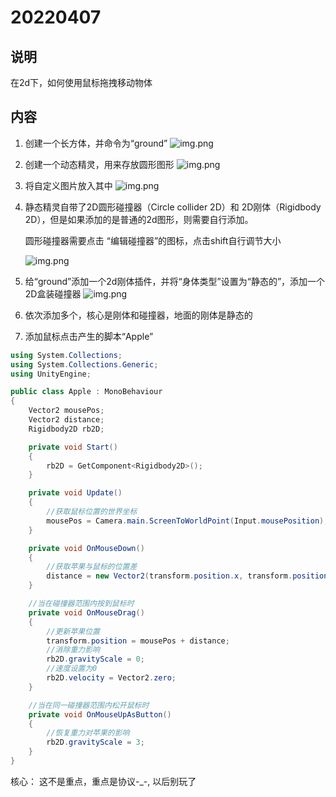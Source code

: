 # 20220407 

## 说明
在2d下，如何使用鼠标拖拽移动物体

## 内容
1. 创建一个长方体，并命令为“ground”
![img.png](image/01.png)

2. 创建一个动态精灵，用来存放圆形图形
![img.png](image/02.png)

3. 将自定义图片放入其中
![img.png](image/03.png)

4. 静态精灵自带了2D圆形碰撞器（Circle collider 2D）和 2D刚体（Rigidbody 2D），但是如果添加的是普通的2d图形，则需要自行添加。


    圆形碰撞器需要点击 “编辑碰撞器”的图标，点击shift自行调节大小

    ![img.png](image/05.png)


5. 给“ground”添加一个2d刚体插件，并将“身体类型”设置为“静态的”，添加一个2D盒装碰撞器
![img.png](image/04.png)

6. 依次添加多个，核心是刚体和碰撞器，地面的刚体是静态的
7. 添加鼠标点击产生的脚本“Apple”
~~~ C# 
using System.Collections;
using System.Collections.Generic;
using UnityEngine;

public class Apple : MonoBehaviour
{
    Vector2 mousePos;
    Vector2 distance;
    Rigidbody2D rb2D;

    private void Start()
    {
        rb2D = GetComponent<Rigidbody2D>();
    }

    private void Update()
    {
        //获取鼠标位置的世界坐标
        mousePos = Camera.main.ScreenToWorldPoint(Input.mousePosition);
    }

    private void OnMouseDown()
    {
        //获取苹果与鼠标的位置差
        distance = new Vector2(transform.position.x, transform.position.y) - mousePos;
    }

    //当在碰撞器范围内按到鼠标时
    private void OnMouseDrag()
    {
        //更新苹果位置
        transform.position = mousePos + distance;
        //消除重力影响
        rb2D.gravityScale = 0;
        //速度设置为0
        rb2D.velocity = Vector2.zero;
    }

    //当在同一碰撞器范围内松开鼠标时
    private void OnMouseUpAsButton()
    {
        //恢复重力对苹果的影响
        rb2D.gravityScale = 3;
    }
}

~~~

核心： 这不是重点，重点是协议-_-, 以后别玩了
